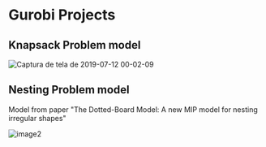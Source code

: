 # Gurobi Projects
## Knapsack Problem model
![Captura de tela de 2019-07-12 00-02-09](https://user-images.githubusercontent.com/45375544/61099354-5d2f1000-a438-11e9-979a-d8e5e92dc0e7.png)

## Nesting Problem model
Model from paper "The Dotted-Board Model: A new MIP model for nesting
irregular shapes"

![image2](https://user-images.githubusercontent.com/45375544/60689362-fbe4cb00-9e92-11e9-8338-9e7e81fef6f0.png)

